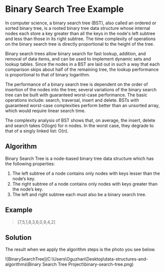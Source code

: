 # Binary Search Tree Example

In computer science, a binary search tree (BST), also called an ordered or sorted binary tree, is a rooted binary tree data structure whose internal nodes each store a key greater than all the keys in the node's left subtree and less than those in its right subtree. The time complexity of operations on the binary search tree is directly proportional to the height of the tree.

Binary search trees allow binary search for fast lookup, addition, and removal of data items, and can be used to implement dynamic sets and lookup tables. Since the nodes in a BST are laid out in such a way that each comparison skips about half of the remaining tree, the lookup performance is proportional to that of binary logarithm.

The performance of a binary search tree is dependent on the order of insertion of the nodes into the tree; several variations of the binary search tree can be built with guaranteed worst-case performance. The basic operations include: search, traversal, insert and delete. BSTs with guaranteed worst-case complexities perform better than an unsorted array, which would require linear search time.

The complexity analysis of BST shows that, on average, the insert, delete and search takes O(logn) for n nodes. In the worst case, they degrade to that of a singly linked list: O(n).

## Algorithm

Binary Search Tree is a node-based binary tree data structure which has the following properties:

1. The left subtree of a node contains only nodes with keys lesser than the node’s key.
2. The right subtree of a node contains only nodes with keys greater than the node’s key.
3. The left and right subtree each must also be a binary search tree.

## Example

> [7,5,1,8,3,6,0,9,4,2]

## Solution

The result when we apply the algorithm steps is the photo you see below.

![BinarySearchTree](C:\Users\Oguzhan\Desktop\data-structures-and-algorithms\Binary Search Tree Project\binary-search-tree.png)
